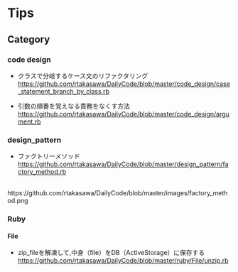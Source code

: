 # Tips

## Category
### code design
- クラスで分岐するケース文のリファクタリング
  https://github.com/rtakasawa/DailyCode/blob/master/code_design/case_statement_branch_by_class.rb

- 引数の順番を覚えなる責務をなくす方法
  https://github.com/rtakasawa/DailyCode/blob/master/code_design/argument.rb

### design_pattern
- ファクトリーメソッド<br>
https://github.com/rtakasawa/DailyCode/blob/master/design_pattern/factory_method.rb
<br>
https://github.com/rtakasawa/DailyCode/blob/master/images/factory_method.png

### Ruby
#### File
- zip_fileを解凍して,中身（file）をDB（ActiveStorage）に保存する
https://github.com/rtakasawa/DailyCode/blob/master/ruby/File/unzip.rb